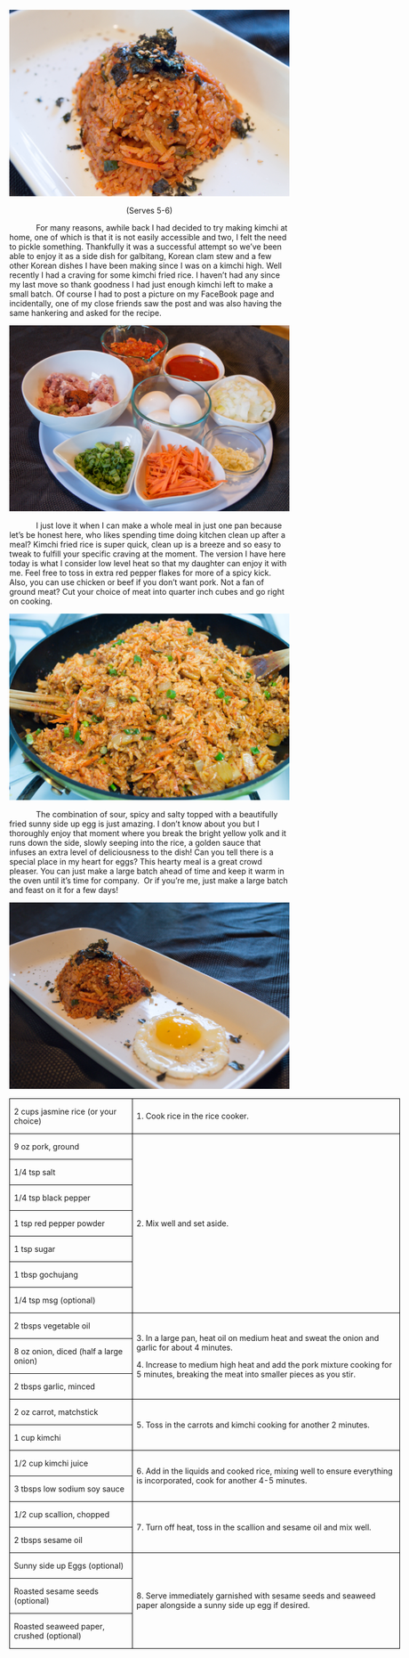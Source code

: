 

![](assets/images/2015/Jun/20150617-20150617-DSC_3904.jpg)
<p align=center style='text-align:center'><span
style=''>(Serves 5-6)</span></p>

<p style='text-indent:.5in'><span>For
many reasons, awhile back I had decided to try making kimchi at home, one of
which is that it is not easily accessible and two, I felt the need to pickle
something. Thankfully it was a successful attempt so we’ve been able to enjoy
it as a side dish for galbitang, Korean clam stew and a few other Korean dishes
I have been making since I was on a kimchi high. Well recently I had a craving
for some kimchi fried rice. I haven’t had any since my last move so thank
goodness I had just enough kimchi left to make a small batch. Of course I had
to post a picture on my FaceBook page and incidentally, one of my close friends
saw the post and was also having the same hankering and asked for the recipe.</span></p>


![](assets/images/2015/Jun/20150617-20150617-DSC_3895.jpg)


<p style='text-indent:.5in'><span>I
just love it when I can make a whole meal in just one pan because let’s be
honest here, who likes spending time doing kitchen clean up after a meal?
Kimchi fried rice is super quick, clean up is a breeze and so easy to tweak to
fulfill your specific craving at the moment. The version I have here today is
what I consider low level heat so that my daughter can enjoy it with me.
Feel free to toss in extra red pepper flakes for more of a spicy kick. Also, you can use
chicken or beef if you don’t want pork. Not a fan of ground meat? Cut your
choice of meat into quarter inch cubes and go right on cooking. </span></p>

![](assets/images/2015/Jun/20150617-20150617-DSC_3899.jpg)

<p style='text-indent:.5in'><span>The
combination of sour, spicy and salty topped with a beautifully fried sunny side
up egg is just amazing. I don’t know about you but I thoroughly enjoy that
moment where you break the bright yellow yolk and it runs down the side, slowly
seeping into the rice, a golden sauce that infuses an extra level of
deliciousness to the dish! Can you tell there is a special place in my heart
for eggs? This hearty meal is a great crowd pleaser. You can just make a large
batch ahead of time and keep it warm in the oven until it’s time for
company.&nbsp; Or if you’re me, just make a large batch and feast on it for a
few days!</span></p>

![](assets/images/2015/Jun/20150617-20150617-DSC_3903.jpg)

<table class=MsoTableGrid border=1 cellspacing=0 cellpadding=0 width=527
 style='width:527.4pt;border-collapse:collapse;border:none'>
 <tr style='height:15.75pt'>
  <td width=160 style='width:160.15pt;border:solid windowtext 1.0pt;padding:
  0in 5.4pt 0in 5.4pt;height:15.75pt'>
  <p><span>2 cups jasmine rice (or
  your choice)</span></p>
  </td>
  <td width=367 style='width:367.25pt;border:solid windowtext 1.0pt;border-left:
  none;padding:0in 5.4pt 0in 5.4pt;height:15.75pt'>
  <p><span>1. Cook rice in the rice
  cooker.</span></p>
  </td>
 </tr>
 <tr style='height:15.75pt'>
  <td width=160 style='width:160.15pt;border:solid windowtext 1.0pt;border-top:
  none;padding:0in 5.4pt 0in 5.4pt;height:15.75pt'>
  <p><span>9 oz pork, ground</span></p>
  </td>
  <td width=367 rowspan=7 style='width:367.25pt;border-top:none;border-left:
  none;border-bottom:solid windowtext 1.0pt;border-right:solid windowtext 1.0pt;
  padding:0in 5.4pt 0in 5.4pt;height:15.75pt'>
  <p><span>2. Mix well and set aside.</span></p>
  </td>
 </tr>
 <tr style='height:13.95pt'>
  <td width=160 style='width:160.15pt;border:solid windowtext 1.0pt;border-top:
  none;padding:0in 5.4pt 0in 5.4pt;height:13.95pt'>
  <p><span>1/4 tsp salt</span></p>
  </td>
 </tr>
 <tr style='height:13.95pt'>
  <td width=160 style='width:160.15pt;border:solid windowtext 1.0pt;border-top:
  none;padding:0in 5.4pt 0in 5.4pt;height:13.95pt'>
  <p><span>1/4 tsp black pepper</span></p>
  </td>
 </tr>
 <tr style='height:13.95pt'>
  <td width=160 style='width:160.15pt;border:solid windowtext 1.0pt;border-top:
  none;padding:0in 5.4pt 0in 5.4pt;height:13.95pt'>
  <p><span>1 tsp red pepper powder</span></p>
  </td>
 </tr>
 <tr style='height:13.95pt'>
  <td width=160 style='width:160.15pt;border:solid windowtext 1.0pt;border-top:
  none;padding:0in 5.4pt 0in 5.4pt;height:13.95pt'>
  <p><span>1 tsp sugar</span></p>
  </td>
 </tr>
 <tr style='height:13.95pt'>
  <td width=160 style='width:160.15pt;border:solid windowtext 1.0pt;border-top:
  none;padding:0in 5.4pt 0in 5.4pt;height:13.95pt'>
  <p><span>1 tbsp gochujang</span></p>
  </td>
 </tr>
 <tr style='height:13.95pt'>
  <td width=160 style='width:160.15pt;border:solid windowtext 1.0pt;border-top:
  none;padding:0in 5.4pt 0in 5.4pt;height:13.95pt'>
  <p><span>1/4 tsp msg (optional)</span></p>
  </td>
 </tr>
 <tr style='height:13.95pt'>
  <td width=160 style='width:160.15pt;border:solid windowtext 1.0pt;border-top:
  none;padding:0in 5.4pt 0in 5.4pt;height:13.95pt'>
  <p><span>2 tbsps vegetable oil</span></p>
  </td>
  <td width=367 rowspan=3 style='width:367.25pt;border-top:none;border-left:
  none;border-bottom:solid windowtext 1.0pt;border-right:solid windowtext 1.0pt;
  padding:0in 5.4pt 0in 5.4pt;height:13.95pt'>
  <p><span>3. In a large pan, heat
  oil on medium heat and sweat the onion and garlic for about 4 minutes.</span></p>
  <p><span>4. Increase to medium high
  heat and add the pork mixture cooking for 5 minutes, breaking the meat into
  smaller pieces as you stir.</span></p>
  </td>
 </tr>
 <tr style='height:13.95pt'>
  <td width=160 style='width:160.15pt;border:solid windowtext 1.0pt;border-top:
  none;padding:0in 5.4pt 0in 5.4pt;height:13.95pt'>
  <p><span>8 oz onion, diced (half a
  large onion)</span></p>
  </td>
 </tr>
 <tr style='height:13.95pt'>
  <td width=160 style='width:160.15pt;border:solid windowtext 1.0pt;border-top:
  none;padding:0in 5.4pt 0in 5.4pt;height:13.95pt'>
  <p><span>2 tbsps garlic, minced</span></p>
  </td>
 </tr>
 <tr style='height:13.95pt'>
  <td width=160 style='width:160.15pt;border:solid windowtext 1.0pt;border-top:
  none;padding:0in 5.4pt 0in 5.4pt;height:13.95pt'>
  <p><span>2 oz carrot, matchstick</span></p>
  </td>
  <td width=367 rowspan=2 style='width:367.25pt;border-top:none;border-left:
  none;border-bottom:solid windowtext 1.0pt;border-right:solid windowtext 1.0pt;
  padding:0in 5.4pt 0in 5.4pt;height:13.95pt'>
  <p><span>5. Toss in the carrots and
  kimchi cooking for another 2 minutes.</span></p>
  </td>
 </tr>
 <tr style='height:13.95pt'>
  <td width=160 style='width:160.15pt;border:solid windowtext 1.0pt;border-top:
  none;padding:0in 5.4pt 0in 5.4pt;height:13.95pt'>
  <p><span>1 cup kimchi</span></p>
  </td>
 </tr>
 <tr style='height:13.95pt'>
  <td width=160 style='width:160.15pt;border:solid windowtext 1.0pt;border-top:
  none;padding:0in 5.4pt 0in 5.4pt;height:13.95pt'>
  <p><span>1/2 cup kimchi juice</span></p>
  </td>
  <td width=367 rowspan=2 style='width:367.25pt;border-top:none;border-left:
  none;border-bottom:solid windowtext 1.0pt;border-right:solid windowtext 1.0pt;
  padding:0in 5.4pt 0in 5.4pt;height:13.95pt'>
  <p><span>6. Add in the liquids and
  cooked rice, mixing well to ensure everything is incorporated, cook for
  another 4-5 minutes.</span></p>
  </td>
 </tr>
 <tr style='height:13.95pt'>
  <td width=160 style='width:160.15pt;border:solid windowtext 1.0pt;border-top:
  none;padding:0in 5.4pt 0in 5.4pt;height:13.95pt'>
  <p><span>3 tbsps low sodium soy
  sauce</span></p>
  </td>
 </tr>
 <tr style='height:13.95pt'>
  <td width=160 style='width:160.15pt;border:solid windowtext 1.0pt;border-top:
  none;padding:0in 5.4pt 0in 5.4pt;height:13.95pt'>
  <p><span>1/2 cup scallion, chopped</span></p>
  </td>
  <td width=367 rowspan=2 style='width:367.25pt;border-top:none;border-left:
  none;border-bottom:solid windowtext 1.0pt;border-right:solid windowtext 1.0pt;
  padding:0in 5.4pt 0in 5.4pt;height:13.95pt'>
  <p><span>7. Turn off heat, toss in
  the scallion and sesame oil and mix well.</span></p>
  </td>
 </tr>
 <tr style='height:13.95pt'>
  <td width=160 style='width:160.15pt;border:solid windowtext 1.0pt;border-top:
  none;padding:0in 5.4pt 0in 5.4pt;height:13.95pt'>
  <p><span>2 tbsps sesame oil</span></p>
  </td>
 </tr>
 <tr style='height:13.95pt'>
  <td width=160 style='width:160.15pt;border:solid windowtext 1.0pt;border-top:
  none;padding:0in 5.4pt 0in 5.4pt;height:13.95pt'>
  <p><span>Sunny side up Eggs (optional)</span></p>
  </td>
  <td width=367 rowspan=3 style='width:367.25pt;border-top:none;border-left:
  none;border-bottom:solid windowtext 1.0pt;border-right:solid windowtext 1.0pt;
  padding:0in 5.4pt 0in 5.4pt;height:13.95pt'>
  <p><span>8. Serve immediately
  garnished with sesame seeds and seaweed paper alongside a sunny side up egg
  if desired. </span></p>
  </td>
 </tr>
 <tr style='height:13.95pt'>
  <td width=160 style='width:160.15pt;border:solid windowtext 1.0pt;border-top:
  none;padding:0in 5.4pt 0in 5.4pt;height:13.95pt'>
  <p><span>Roasted sesame seeds
  (optional)</span></p>
  </td>
 </tr>
 <tr style='height:13.95pt'>
  <td width=160 style='width:160.15pt;border:solid windowtext 1.0pt;border-top:
  none;padding:0in 5.4pt 0in 5.4pt;height:13.95pt'>
  <p><span>Roasted seaweed paper,
  crushed (optional)</span></p>
  </td>
 </tr>
</table>